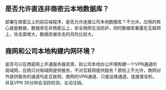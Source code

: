 ## 是否允许直连非商密云本地数据库？

部署在商密云上的前后端程序，是否允许连接公司本地数据库？不允许。应用的核心就是数据，数据库在非商密云上，安全商网无法防护，同时数据库暴露在互联网上，攻击面增大，数据库被攻击的风险比较大。

## 商网和公司本地构建内网环境？

是否可以在商密网上开通服务器资源，和公司本地办公环境构建一个VPN通道的局域网，应用只对局域网提供服务，不对互联网提供服务？原则上不允许，商网对外提供服务的通道均走互联网，商网的VPN通道，只是运维通道，连接堡垒机，并且VPN 30分钟会活跃检测，主动注销。

